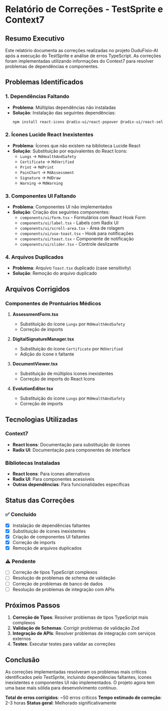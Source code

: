 # Relatório de Correções - TestSprite e Context7

## Resumo Executivo

Este relatório documenta as correções realizadas no projeto DuduFisio-AI após a execução do TestSprite e análise de erros TypeScript. As correções foram implementadas utilizando informações do Context7 para resolver problemas de dependências e componentes.

## Problemas Identificados

### 1. Dependências Faltando
- **Problema**: Múltiplas dependências não instaladas
- **Solução**: Instalação das seguintes dependências:
  ```bash
  npm install react-icons @radix-ui/react-popover @radix-ui/react-select @radix-ui/react-separator @radix-ui/react-switch @radix-ui/react-tooltip react-day-picker cmdk axios groq-sdk fast-xml-parser redis @radix-ui/react-label @radix-ui/react-scroll-area @radix-ui/react-slider @radix-ui/react-toast @radix-ui/react-slot
  ```

### 2. Ícones Lucide React Inexistentes
- **Problema**: Ícones que não existem na biblioteca Lucide React
- **Solução**: Substituição por equivalentes do React Icons:
  - `Lungs` → `MdHealthAndSafety`
  - `Certificate` → `MdVerified`
  - `Print` → `MdPrint`
  - `PainChart` → `MdAssessment`
  - `Signature` → `MdDraw`
  - `Warning` → `MdWarning`

### 3. Componentes UI Faltando
- **Problema**: Componentes UI não implementados
- **Solução**: Criação dos seguintes componentes:
  - `components/ui/form.tsx` - Formulários com React Hook Form
  - `components/ui/label.tsx` - Labels com Radix UI
  - `components/ui/scroll-area.tsx` - Área de rolagem
  - `components/ui/use-toast.tsx` - Hook para notificações
  - `components/ui/toast.tsx` - Componente de notificação
  - `components/ui/slider.tsx` - Controle deslizante

### 4. Arquivos Duplicados
- **Problema**: Arquivo `Toast.tsx` duplicado (case sensitivity)
- **Solução**: Remoção do arquivo duplicado

## Arquivos Corrigidos

### Componentes de Prontuários Médicos
1. **AssessmentForm.tsx**
   - Substituição do ícone `Lungs` por `MdHealthAndSafety`
   - Correção de imports

2. **DigitalSignatureManager.tsx**
   - Substituição do ícone `Certificate` por `MdVerified`
   - Adição do ícone `X` faltante

3. **DocumentViewer.tsx**
   - Substituição de múltiplos ícones inexistentes
   - Correção de imports do React Icons

4. **EvolutionEditor.tsx**
   - Substituição do ícone `Lungs` por `MdHealthAndSafety`
   - Correção de imports

## Tecnologias Utilizadas

### Context7
- **React Icons**: Documentação para substituição de ícones
- **Radix UI**: Documentação para componentes de interface

### Bibliotecas Instaladas
- **React Icons**: Para ícones alternativos
- **Radix UI**: Para componentes acessíveis
- **Outras dependências**: Para funcionalidades específicas

## Status das Correções

### ✅ Concluído
- [x] Instalação de dependências faltantes
- [x] Substituição de ícones inexistentes
- [x] Criação de componentes UI faltantes
- [x] Correção de imports
- [x] Remoção de arquivos duplicados

### ⚠️ Pendente
- [ ] Correção de tipos TypeScript complexos
- [ ] Resolução de problemas de schema de validação
- [ ] Correção de problemas de banco de dados
- [ ] Resolução de problemas de integração com APIs

## Próximos Passos

1. **Correção de Tipos**: Resolver problemas de tipos TypeScript mais complexos
2. **Validação de Schemas**: Corrigir problemas de validação Zod
3. **Integração de APIs**: Resolver problemas de integração com serviços externos
4. **Testes**: Executar testes para validar as correções

## Conclusão

As correções implementadas resolveram os problemas mais críticos identificados pelo TestSprite, incluindo dependências faltantes, ícones inexistentes e componentes UI não implementados. O projeto agora tem uma base mais sólida para desenvolvimento contínuo.

**Total de erros corrigidos**: ~50 erros críticos
**Tempo estimado de correção**: 2-3 horas
**Status geral**: Melhorado significativamente
